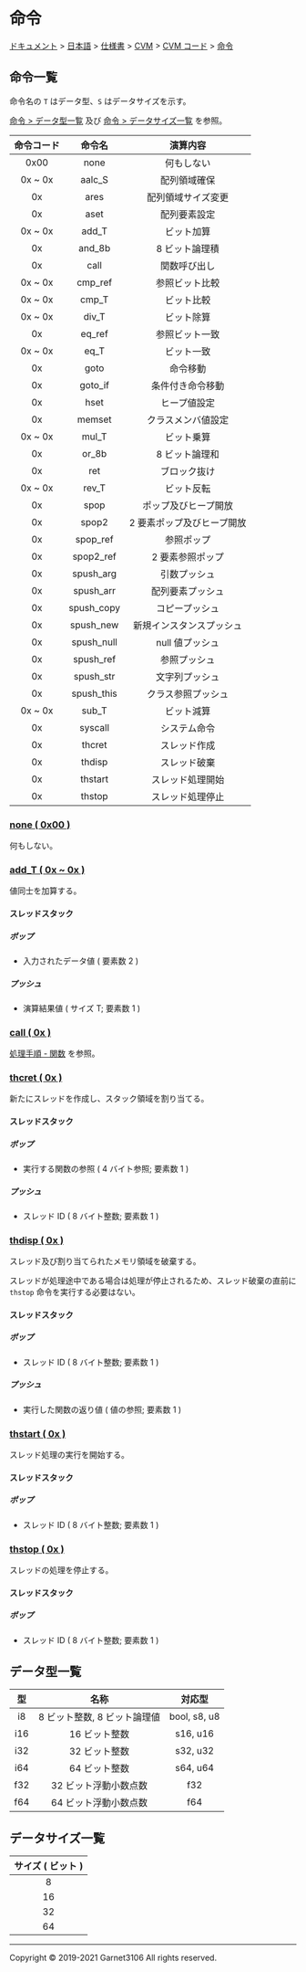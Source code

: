 # 命令

[ドキュメント](../../../../../index.md) > [日本語](../../../../index.md) > [仕様書](../../../index.md) > [CVM](../../index.md) > [CVM コード](../index.md) > [命令](./index.md)

## 命令一覧

命令名の `T` はデータ型、`S` はデータサイズを示す。

[命令 > データ型一覧](./index.md#データ型一覧) 及び [命令 > データサイズ一覧](./index.md#データサイズ一覧) を参照。

|命令コード|命令名|演算内容|
|:-:|:-:|:-:|
|0x00|none|何もしない|
|0x ~ 0x|aalc_S|配列領域確保|
|0x|ares|配列領域サイズ変更|
|0x|aset|配列要素設定|
|0x ~ 0x|add_T|ビット加算|
|0x|and_8b|8 ビット論理積|
|0x|call|関数呼び出し|
|0x ~ 0x|cmp_ref|参照ビット比較|
|0x ~ 0x|cmp_T|ビット比較|
|0x ~ 0x|div_T|ビット除算|
|0x|eq_ref|参照ビット一致|
|0x ~ 0x|eq_T|ビット一致|
|0x|goto|命令移動|
|0x|goto_if|条件付き命令移動|
|0x|hset|ヒープ値設定|
|0x|memset|クラスメンバ値設定|
|0x ~ 0x|mul_T|ビット乗算|
|0x|or_8b|8 ビット論理和|
|0x|ret|ブロック抜け|
|0x ~ 0x|rev_T|ビット反転|
|0x|spop|ポップ及びヒープ開放|
|0x|spop2|2 要素ポップ及びヒープ開放|
|0x|spop_ref|参照ポップ|
|0x|spop2_ref|2 要素参照ポップ|
|0x|spush_arg|引数プッシュ|
|0x|spush_arr|配列要素プッシュ|
|0x|spush_copy|コピープッシュ|
|0x|spush_new|新規インスタンスプッシュ|
|0x|spush_null|null 値プッシュ|
|0x|spush_ref|参照プッシュ|
|0x|spush_str|文字列プッシュ|
|0x|spush_this|クラス参照プッシュ|
|0x ~ 0x|sub_T|ビット減算|
|0x|syscall|システム命令|
|0x|thcret|スレッド作成|
|0x|thdisp|スレッド破棄|
|0x|thstart|スレッド処理開始|
|0x|thstop|スレッド処理停止|

### <u>none ( 0x00 )</u>

何もしない。

### <u>add_T ( 0x ~ 0x )</u>

値同士を加算する。

#### スレッドスタック

##### ポップ

- 入力されたデータ値 ( 要素数 2 )

##### プッシュ

- 演算結果値 ( サイズ T; 要素数 1 )

### <u>call ( 0x )</u>

[処理手順 - 関数](../../procs/function/index.md) を参照。

### <u>thcret ( 0x )</u>

新たにスレッドを作成し、スタック領域を割り当てる。

#### スレッドスタック

##### ポップ

- 実行する関数の参照 ( 4 バイト参照; 要素数 1 )

##### プッシュ

- スレッド ID ( 8 バイト整数; 要素数 1 )

### <u>thdisp ( 0x )</u>

スレッド及び割り当てられたメモリ領域を破棄する。

スレッドが処理途中である場合は処理が停止されるため、スレッド破棄の直前に `thstop` 命令を実行する必要はない。

#### スレッドスタック

##### ポップ

- スレッド ID ( 8 バイト整数; 要素数 1 )

##### プッシュ

- 実行した関数の返り値 ( 値の参照; 要素数 1 )

### <u>thstart ( 0x )</u>

スレッド処理の実行を開始する。

#### スレッドスタック

##### ポップ

- スレッド ID ( 8 バイト整数; 要素数 1 )

### <u>thstop ( 0x )</u>

スレッドの処理を停止する。

#### スレッドスタック

##### ポップ

- スレッド ID ( 8 バイト整数; 要素数 1 )

## データ型一覧

|型|名称|対応型|
|:-:|:-:|:-:|
|i8|8 ビット整数, 8 ビット論理値|bool, s8, u8|
|i16|16 ビット整数|s16, u16|
|i32|32 ビット整数|s32, u32|
|i64|64 ビット整数|s64, u64|
|f32|32 ビット浮動小数点数|f32|
|f64|64 ビット浮動小数点数|f64|

## データサイズ一覧

|サイズ ( ビット )|
|:-:|
|8|
|16|
|32|
|64|

---

Copyright © 2019-2021 Garnet3106 All rights reserved.
